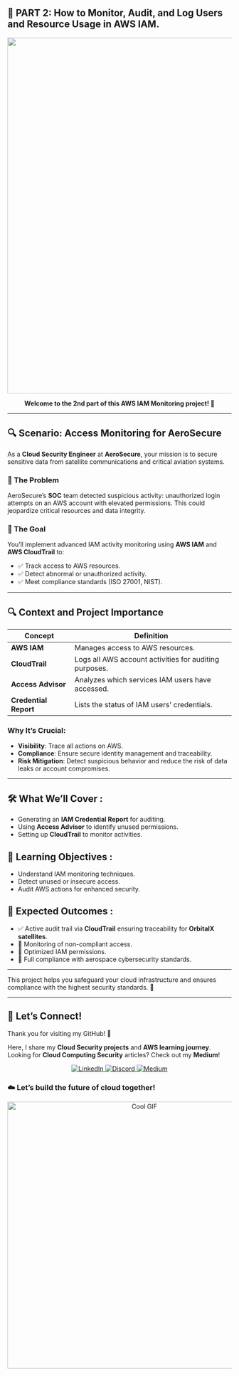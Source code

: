 ## 📌 PART 2: How to Monitor, Audit, and Log Users and Resource Usage in AWS IAM.

<p align="center">
  <img src="https://github.com/Kzax01/AWS-Security-Aerosecure/blob/main/Access%20Control%20IAM%20-%20Limiting%20Privileged%20Access%20%26%20User%20Monitoring/02_Monitoring_Users_AWS_IAM/screenshots/IAM%20monitoring%20usage.gif" width="800">
</p>

<p align="center">
  <strong>Welcome to the 2nd part of this AWS IAM Monitoring project! 🚀</strong>
</p>


---

## 🔍 Scenario: Access Monitoring for AeroSecure

As a **Cloud Security Engineer** at **AeroSecure**, your mission is to secure sensitive data from satellite communications and critical aviation systems.

### 🚨 The Problem
AeroSecure’s **SOC** team detected suspicious activity: unauthorized login attempts on an AWS account with elevated permissions. This could jeopardize critical resources and data integrity.

### 🎯 The Goal
You’ll implement advanced IAM activity monitoring using **AWS IAM** and **AWS CloudTrail** to:
- ✅ Track access to AWS resources.
- ✅ Detect abnormal or unauthorized activity.
- ✅ Meet compliance standards (ISO 27001, NIST).

---

## 🔍 Context and Project Importance

| **Concept**           | **Definition**                                                                      |
|-----------------------|-------------------------------------------------------------------------------------|
| **AWS IAM**           | Manages access to AWS resources.                                                    |
| **CloudTrail**        | Logs all AWS account activities for auditing purposes.                              |
| **Access Advisor**    | Analyzes which services IAM users have accessed.                                    |
| **Credential Report** | Lists the status of IAM users' credentials.                                         |

### Why It’s Crucial:
- **Visibility**: Trace all actions on AWS.  
- **Compliance**: Ensure secure identity management and traceability.  
- **Risk Mitigation**: Detect suspicious behavior and reduce the risk of data leaks or account compromises.

---

## 🛠 What We’ll Cover :
- Generating an **IAM Credential Report** for auditing.  
- Using **Access Advisor** to identify unused permissions.  
- Setting up **CloudTrail** to monitor activities.

## 🎯 Learning Objectives :
- Understand IAM monitoring techniques.
- Detect unused or insecure access.
- Audit AWS actions for enhanced security.

## 🚀 Expected Outcomes :
- ✅ Active audit trail via **CloudTrail** ensuring traceability for **OrbitalX satellites**.
- 📌 Monitoring of non-compliant access.
- 📌 Optimized IAM permissions.
- 📌 Full compliance with aerospace cybersecurity standards.

---

This project helps you safeguard your cloud infrastructure and ensures compliance with the highest security standards. 🚀

---
## 💬 Let’s Connect!  
Thank you for visiting my GitHub! 🌸  

Here, I share my **Cloud Security projects** and **AWS learning journey**.  
Looking for **Cloud Computing Security** articles? Check out my **Medium**!  

<p align="center">
  <a href="https://www.linkedin.com/in/kenza-in-the-cloud/" target="_blank">
    <img src="https://img.shields.io/badge/LinkedIn-0A66C2?style=for-the-badge&logo=linkedin&logoColor=white" alt="LinkedIn">
  </a>
  <a href="https://discord.com/users/kzax01" target="_blank">
    <img src="https://img.shields.io/badge/Discord-5865F2?style=for-the-badge&logo=discord&logoColor=white" alt="Discord">
  </a>
  <a href="https://medium.com/@Kenza.In.The.Cloud" target="_blank">
    <img src="https://img.shields.io/badge/Medium-12100E?style=for-the-badge&logo=medium&logoColor=white" alt="Medium">
  </a>
</p>


### ☁️ Let’s build the future of cloud together!  
<p align="center">
  <img src="https://i.pinimg.com/originals/91/1d/91/911d914aaf6194489a3f5626bed2bd3a.gif" width="600" alt="Cool GIF">
</p>
